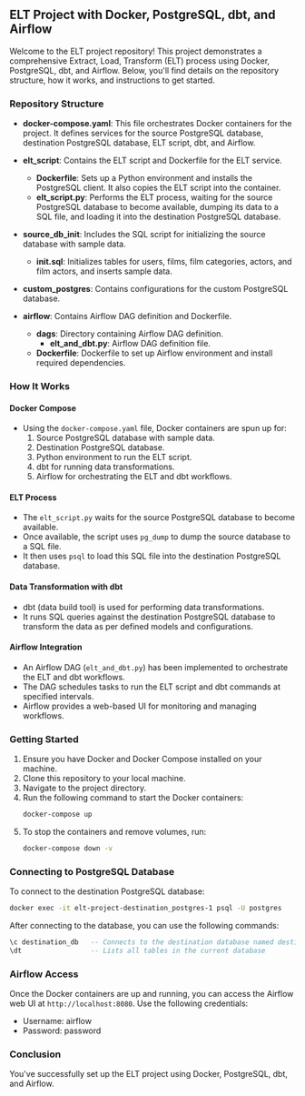## ELT Project with Docker, PostgreSQL, dbt, and Airflow

Welcome to the ELT project repository! This project demonstrates a comprehensive Extract, Load, Transform (ELT) process using Docker, PostgreSQL, dbt, and Airflow. Below, you'll find details on the repository structure, how it works, and instructions to get started.

### Repository Structure

- **docker-compose.yaml**: This file orchestrates Docker containers for the project. It defines services for the source PostgreSQL database, destination PostgreSQL database, ELT script, dbt, and Airflow.
  
- **elt_script**: Contains the ELT script and Dockerfile for the ELT service.
  - **Dockerfile**: Sets up a Python environment and installs the PostgreSQL client. It also copies the ELT script into the container.
  - **elt_script.py**: Performs the ELT process, waiting for the source PostgreSQL database to become available, dumping its data to a SQL file, and loading it into the destination PostgreSQL database.
  
- **source_db_init**: Includes the SQL script for initializing the source database with sample data.
  - **init.sql**: Initializes tables for users, films, film categories, actors, and film actors, and inserts sample data.
  
- **custom_postgres**: Contains configurations for the custom PostgreSQL database.

- **airflow**: Contains Airflow DAG definition and Dockerfile.
  - **dags**: Directory containing Airflow DAG definition.
    - **elt_and_dbt.py**: Airflow DAG definition file.
  - **Dockerfile**: Dockerfile to set up Airflow environment and install required dependencies.

### How It Works

#### Docker Compose
- Using the `docker-compose.yaml` file, Docker containers are spun up for:
  1. Source PostgreSQL database with sample data.
  2. Destination PostgreSQL database.
  3. Python environment to run the ELT script.
  4. dbt for running data transformations.
  5. Airflow for orchestrating the ELT and dbt workflows.

#### ELT Process
- The `elt_script.py` waits for the source PostgreSQL database to become available.
- Once available, the script uses `pg_dump` to dump the source database to a SQL file.
- It then uses `psql` to load this SQL file into the destination PostgreSQL database.

#### Data Transformation with dbt
- dbt (data build tool) is used for performing data transformations.
- It runs SQL queries against the destination PostgreSQL database to transform the data as per defined models and configurations.

#### Airflow Integration
- An Airflow DAG (`elt_and_dbt.py`) has been implemented to orchestrate the ELT and dbt workflows.
- The DAG schedules tasks to run the ELT script and dbt commands at specified intervals.
- Airflow provides a web-based UI for monitoring and managing workflows.


### Getting Started

1. Ensure you have Docker and Docker Compose installed on your machine.
2. Clone this repository to your local machine.
3. Navigate to the project directory.
4. Run the following command to start the Docker containers:
   ```bash
   docker-compose up
   ```
5. To stop the containers and remove volumes, run:
   ```bash
   docker-compose down -v
   ```

### Connecting to PostgreSQL Database

To connect to the destination PostgreSQL database:

```bash
docker exec -it elt-project-destination_postgres-1 psql -U postgres
```

After connecting to the database, you can use the following commands:
```sql
\c destination_db   -- Connects to the destination database named destination_db
\dt                 -- Lists all tables in the current database
```

### Airflow Access

Once the Docker containers are up and running, you can access the Airflow web UI at `http://localhost:8080`. Use the following credentials:
- Username: airflow
- Password: password

### Conclusion

You've successfully set up the ELT project using Docker, PostgreSQL, dbt, and Airflow.